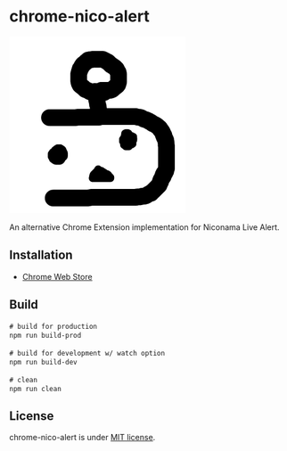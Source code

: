 # chrome-nico-alert

<img src="./docs/images/namako_original.png">

An alternative Chrome Extension implementation for Niconama Live Alert.

## Installation

* [Chrome Web Store]()

## Build

```shell
# build for production
npm run build-prod

# build for development w/ watch option
npm run build-dev

# clean
npm run clean
```

## License

chrome-nico-alert is under [MIT license](https://en.wikipedia.org/wiki/MIT_License).
